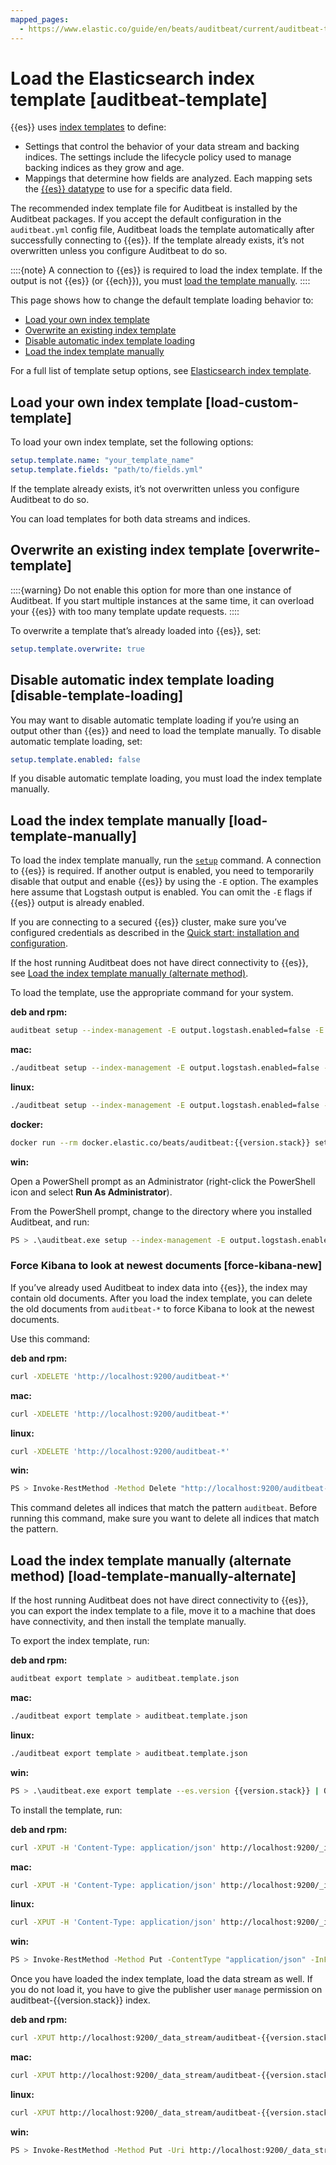 ```yaml
---
mapped_pages:
  - https://www.elastic.co/guide/en/beats/auditbeat/current/auditbeat-template.html
---
```


# Load the Elasticsearch index template [auditbeat-template]

{{es}} uses [index templates](docs-content://manage-data/data-store/templates.md) to define:

* Settings that control the behavior of your data stream and backing indices. The settings include the lifecycle policy used to manage backing indices as they grow and age.
* Mappings that determine how fields are analyzed. Each mapping sets the [{{es}} datatype](elasticsearch://reference/elasticsearch/mapping-reference/field-data-types.md) to use for a specific data field.

The recommended index template file for Auditbeat is installed by the Auditbeat packages. If you accept the default configuration in the `auditbeat.yml` config file, Auditbeat loads the template automatically after successfully connecting to {{es}}. If the template already exists, it’s not overwritten unless you configure Auditbeat to do so.

::::{note}
A connection to {{es}} is required to load the index template. If the output is not {{es}} (or {{ech}}), you must [load the template manually](#load-template-manually).
::::


This page shows how to change the default template loading behavior to:

* [Load your own index template](#load-custom-template)
* [Overwrite an existing index template](#overwrite-template)
* [Disable automatic index template loading](#disable-template-loading)
* [Load the index template manually](#load-template-manually)

For a full list of template setup options, see [Elasticsearch index template](/reference/auditbeat/configuration-template.md).


## Load your own index template [load-custom-template]

To load your own index template, set the following options:

```yaml
setup.template.name: "your_template_name"
setup.template.fields: "path/to/fields.yml"
```

If the template already exists, it’s not overwritten unless you configure Auditbeat to do so.

You can load templates for both data streams and indices.


## Overwrite an existing index template [overwrite-template]

::::{warning}
Do not enable this option for more than one instance of Auditbeat. If you start multiple instances at the same time, it can overload your {{es}} with too many template update requests.
::::


To overwrite a template that’s already loaded into {{es}}, set:

```yaml
setup.template.overwrite: true
```


## Disable automatic index template loading [disable-template-loading]

You may want to disable automatic template loading if you’re using an output other than {{es}} and need to load the template manually. To disable automatic template loading, set:

```yaml
setup.template.enabled: false
```

If you disable automatic template loading, you must load the index template manually.


## Load the index template manually [load-template-manually]

To load the index template manually, run the [`setup`](/reference/auditbeat/command-line-options.md#setup-command) command. A connection to {{es}} is required.  If another output is enabled, you need to temporarily disable that output and enable {{es}} by using the `-E` option. The examples here assume that Logstash output is enabled. You can omit the `-E` flags if {{es}} output is already enabled.

If you are connecting to a secured {{es}} cluster, make sure you’ve configured credentials as described in the [Quick start: installation and configuration](/reference/auditbeat/auditbeat-installation-configuration.md).

If the host running Auditbeat does not have direct connectivity to {{es}}, see [Load the index template manually (alternate method)](#load-template-manually-alternate).

To load the template, use the appropriate command for your system.

**deb and rpm:**

```sh
auditbeat setup --index-management -E output.logstash.enabled=false -E 'output.elasticsearch.hosts=["localhost:9200"]'
```

**mac:**

```sh
./auditbeat setup --index-management -E output.logstash.enabled=false -E 'output.elasticsearch.hosts=["localhost:9200"]'
```

**linux:**

```sh
./auditbeat setup --index-management -E output.logstash.enabled=false -E 'output.elasticsearch.hosts=["localhost:9200"]'
```

**docker:**

```sh subs=true
docker run --rm docker.elastic.co/beats/auditbeat:{{version.stack}} setup --index-management -E output.logstash.enabled=false -E 'output.elasticsearch.hosts=["localhost:9200"]'
```

**win:**

Open a PowerShell prompt as an Administrator (right-click the PowerShell icon and select **Run As Administrator**).

From the PowerShell prompt, change to the directory where you installed Auditbeat, and run:

```sh
PS > .\auditbeat.exe setup --index-management -E output.logstash.enabled=false -E 'output.elasticsearch.hosts=["localhost:9200"]'
```


### Force Kibana to look at newest documents [force-kibana-new]

If you’ve already used Auditbeat to index data into {{es}}, the index may contain old documents. After you load the index template, you can delete the old documents from `auditbeat-*` to force Kibana to look at the newest documents.

Use this command:

**deb and rpm:**

```sh
curl -XDELETE 'http://localhost:9200/auditbeat-*'
```

**mac:**

```sh
curl -XDELETE 'http://localhost:9200/auditbeat-*'
```

**linux:**

```sh
curl -XDELETE 'http://localhost:9200/auditbeat-*'
```

**win:**

```sh
PS > Invoke-RestMethod -Method Delete "http://localhost:9200/auditbeat-*"
```

This command deletes all indices that match the pattern `auditbeat`. Before running this command, make sure you want to delete all indices that match the pattern.


## Load the index template manually (alternate method) [load-template-manually-alternate]

If the host running Auditbeat does not have direct connectivity to {{es}}, you can export the index template to a file, move it to a machine that does have connectivity, and then install the template manually.

To export the index template, run:

**deb and rpm:**

```sh
auditbeat export template > auditbeat.template.json
```

**mac:**

```sh
./auditbeat export template > auditbeat.template.json
```

**linux:**

```sh
./auditbeat export template > auditbeat.template.json
```

**win:**

```sh subs=true
PS > .\auditbeat.exe export template --es.version {{version.stack}} | Out-File -Encoding UTF8 auditbeat.template.json
```

To install the template, run:

**deb and rpm:**

```sh subs=true
curl -XPUT -H 'Content-Type: application/json' http://localhost:9200/_index_template/auditbeat-{{version.stack}} -d@auditbeat.template.json
```

**mac:**

```sh subs=true
curl -XPUT -H 'Content-Type: application/json' http://localhost:9200/_index_template/auditbeat-{{version.stack}} -d@auditbeat.template.json
```

**linux:**

```sh subs=true
curl -XPUT -H 'Content-Type: application/json' http://localhost:9200/_index_template/auditbeat-{{version.stack}} -d@auditbeat.template.json
```

**win:**

```sh subs=true
PS > Invoke-RestMethod -Method Put -ContentType "application/json" -InFile auditbeat.template.json -Uri http://localhost:9200/_index_template/auditbeat-{{version.stack}}
```

Once you have loaded the index template, load the data stream as well. If you do not load it, you have to give the publisher user `manage` permission on auditbeat-{{version.stack}} index.

**deb and rpm:**

```sh subs=true
curl -XPUT http://localhost:9200/_data_stream/auditbeat-{{version.stack}}
```

**mac:**

```sh subs=true
curl -XPUT http://localhost:9200/_data_stream/auditbeat-{{version.stack}}
```

**linux:**

```sh subs=true
curl -XPUT http://localhost:9200/_data_stream/auditbeat-{{version.stack}}
```

**win:**

```sh subs=true
PS > Invoke-RestMethod -Method Put -Uri http://localhost:9200/_data_stream/auditbeat-{{version.stack}}
```

